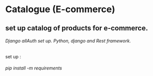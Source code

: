 # Catalogue (E-commerce)
## set up catalog of products for e-commerce. 
###### Django allAuth set up. Python, django and Rest framework.

set up :
###### pip install -m requirements
